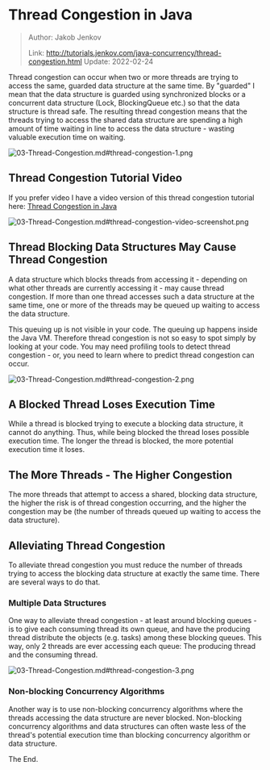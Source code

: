 # Thread Congestion in Java

> Author: Jakob Jenkov
>
> Link: http://tutorials.jenkov.com/java-concurrency/thread-congestion.html  Update: 2022-02-24

Thread congestion can occur when two or more threads are trying to access the same, guarded data structure at the same time. By "guarded" I mean that the data structure is guarded using synchronized blocks or a concurrent data structure (Lock, BlockingQueue etc.) so that the data structure is thread safe. The resulting thread congestion means that the threads trying to access the shared data structure are spending a high amount of time waiting in line to access the data structure - wasting valuable execution time on waiting.

![03-Thread-Congestion.md#thread-congestion-1.png](http://tutorials.jenkov.com/images/java-concurrency/thread-congestion-1.png)

## Thread Congestion Tutorial Video

If you prefer video I have a video version of this thread congestion tutorial here: [Thread Congestion in Java](https://www.youtube.com/watch?v=DqpPRxCmxrM&list=PLL8woMHwr36EDxjUoCzboZjedsnhLP1j4&index=22%22)

![03-Thread-Congestion.md#thread-congestion-video-screenshot.png](http://tutorials.jenkov.com/images/java-concurrency/thread-congestion-video-screenshot.png)

## Thread Blocking Data Structures May Cause Thread Congestion

A data structure which blocks threads from accessing it - depending on what other threads are currently accessing it - may cause thread congestion. If more than one thread accesses such a data structure at the same time, one or more of the threads may be queued up waiting to access the data structure.

This queuing up is not visible in your code. The queuing up happens inside the Java VM. Therefore thread congestion is not so easy to spot simply by looking at your code. You may need profiling tools to detect thread congestion - or, you need to learn where to predict thread congestion can occur.

![03-Thread-Congestion.md#thread-congestion-2.png](http://tutorials.jenkov.com/images/java-concurrency/thread-congestion-2.png)

## A Blocked Thread Loses Execution Time

While a thread is blocked trying to execute a blocking data structure, it cannot do anything. Thus, while being blocked the thread loses possible execution time. The longer the thread is blocked, the more potential execution time it loses.

## The More Threads - The Higher Congestion

The more threads that attempt to access a shared, blocking data structure, the higher the risk is of thread congestion occurring, and the higher the congestion may be (the number of threads queued up waiting to access the data structure).

## Alleviating Thread Congestion

To alleviate thread congestion you must reduce the number of threads trying to access the blocking data structure at exactly the same time. There are several ways to do that.

### Multiple Data Structures

One way to alleviate thread congestion - at least around blocking queues - is to give each consuming thread its own queue, and have the producing thread distribute the objects (e.g. tasks) among these blocking queues. This way, only 2 threads are ever accessing each queue: The producing thread and the consuming thread.

![03-Thread-Congestion.md#thread-congestion-3.png](http://tutorials.jenkov.com/images/java-concurrency/thread-congestion-3.png)

### Non-blocking Concurrency Algorithms

Another way is to use non-blocking concurrency algorithms where the threads accessing the data structure are never blocked. Non-blocking concurrency algorithms and data structures can often waste less of the thread's potential execution time than blocking concurrency algorithm or data structure.

The End.
